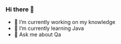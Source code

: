 ### Hi there 👋

- 🔭 I’m currently working on my knowledge
- 🌱 I’m currently learning Java 
- 💬 Ask me about Qa 

